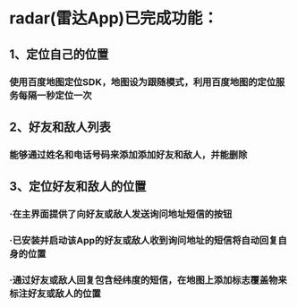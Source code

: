 # radar(雷达App)已完成功能：
## 1、定位自己的位置
### 使用百度地图定位SDK，地图设为跟随模式，利用百度地图的定位服务每隔一秒定位一次
## 2、好友和敌人列表
### 能够通过姓名和电话号码来添加添加好友和敌人，并能删除
## 3、定位好友和敌人的位置
### ·在主界面提供了向好友或敌人发送询问地址短信的按钮
### ·已安装并启动该App的好友或敌人收到询问地址的短信将自动回复自身的位置
### ·通过好友或敌人回复包含经纬度的短信，在地图上添加标志覆盖物来标注好友或敌人的位置
